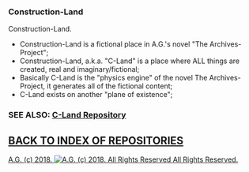 ### Construction-Land
Construction-Land.
* Construction-Land is a fictional place in A.G.'s novel "The Archives-Project";
* Construction-Land, a.k.a. "C-Land" is a place where ALL things are created, real and imaginary/fictional;
* Basically C-Land is the "physics engine" of the novel The Archives-Project, it generates all of the fictional content;
* C-Land exists on another "plane of existence";

### SEE ALSO: [C-Land Repository](https://github.com/antiface/C-Land)
## [BACK TO INDEX OF REPOSITORIES](https://github.com/antiface/Index)

[A.G. (c) 2018. ![A.G. (c) 2018. All Rights Reserved](https://historiotheque.files.wordpress.com/2016/11/ag_signature_official_2015_50px_cropped.jpg) All Rights Reserved.](http://alexgagnon.com)
